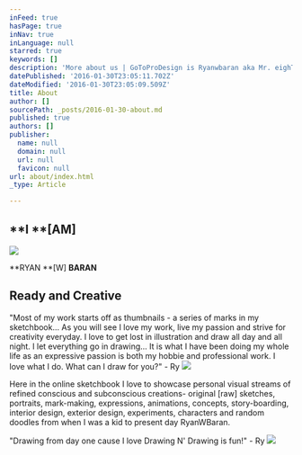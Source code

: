 ```yaml
---
inFeed: true
hasPage: true
inNav: true
inLanguage: null
starred: true
keywords: []
description: 'More about us | GoToProDesign is Ryanwbaran aka Mr. eighTTigers | Ready and creative | Edmonton web, communications, art and design services'
datePublished: '2016-01-30T23:05:11.702Z'
dateModified: '2016-01-30T23:05:09.509Z'
title: About
author: []
sourcePath: _posts/2016-01-30-about.md
published: true
authors: []
publisher:
  name: null
  domain: null
  url: null
  favicon: null
url: about/index.html
_type: Article

---
```

## **I **\[AM\]
![](https://s3-us-west-2.amazonaws.com/the-grid-img/p/5644f35b468878d21b71925f9c02fa60dad78a11.jpg)

**RYAN **\[W\] **BARAN**

## Ready and Creative

"Most of my work starts off as 
thumbnails - a series of marks in my sketchbook... As you will see I 
love my work, live my passion and strive for creativity everyday. I love
to get lost in illustration and draw all day and all night. I let 
everything go in drawing... It is what I have been doing my whole life 
as an expressive passion is both my hobbie and professional work. I love
what I do. What can I draw for you?" - Ry
![](https://s3-us-west-2.amazonaws.com/the-grid-img/p/2e0830836f1c3c46e753fa2d159823e7e491f7b3.jpg)

Here in the online sketchbook
I love to showcase personal visual streams of refined conscious and 
subconscious creations- original \[raw\] sketches, portraits, mark-making,
expressions, animations, concepts, story-boarding, interior design, 
exterior design, experiments, characters and random doodles from when I 
was a kid to present day RyanWBaran. 

"Drawing from day one cause I love Drawing N' Drawing is fun!" - Ry
![](https://the-grid-user-content.s3-us-west-2.amazonaws.com/a80bc359-3097-4b64-9906-ed0bb6e4872c.jpg)